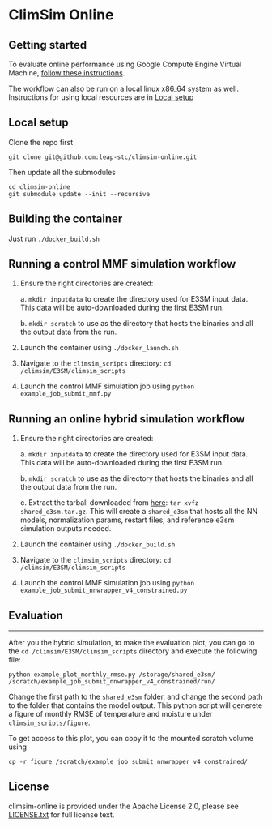 # ClimSim Online

## Getting started

To evaluate online performance using Google Compute Engine Virtual Machine, [follow these instructions](./cloud_vm.md).

The workflow can also be run on a local linux x86_64 system as well. Instructions for using local resources are in [Local setup](#local-setup)

## Local setup

Clone the repo first
```
git clone git@github.com:leap-stc/climsim-online.git
```

Then update all the submodules
```
cd climsim-online
git submodule update --init --recursive
```

## Building the container

Just run `./docker_build.sh`

## Running a control MMF simulation workflow

1. Ensure the right directories are created:

    a. `mkdir inputdata` to create the directory used for E3SM input data. This data will be auto-downloaded during the first E3SM run.

    b. `mkdir scratch` to use as the directory that hosts the binaries and all the output data from the run.

2. Launch the container using `./docker_launch.sh`

3. Navigate to the `climsim_scripts` directory: `cd /climsim/E3SM/climsim_scripts`

4. Launch the control MMF simulation job using `python example_job_submit_mmf.py`

## Running an online hybrid simulation workflow

1. Ensure the right directories are created:

    a. `mkdir inputdata` to create the directory used for E3SM input data. This data will be auto-downloaded during the first E3SM run.

    b. `mkdir scratch` to use as the directory that hosts the binaries and all the output data from the run.

    c. Extract the tarball downloaded from [here](https://drive.google.com/file/d/1rH8GIx6r5rurUpzaibH3gbDksv-gViXk/view?usp=share_link): `tar xvfz shared_e3sm.tar.gz`. 
    This will create a `shared_e3sm` that hosts all the NN models, normalization params, restart files, and reference e3sm simulation outputs needed.

2. Launch the container using `./docker_build.sh`

3. Navigate to the `climsim_scripts` directory: `cd /climsim/E3SM/climsim_scripts`

4. Launch the control MMF simulation job using `python example_job_submit_nnwrapper_v4_constrained.py`

## Evaluation
--------------------------------------------------------------------------------
After you the hybrid simulation, to make the evaluation plot, you can go to the `cd /climsim/E3SM/climsim_scripts` directory and execute the following file:
```
python example_plot_monthly_rmse.py /storage/shared_e3sm/ /scratch/example_job_submit_nnwrapper_v4_constrained/run/
```
Change the first path to the `shared_e3sm` folder, and change the second path to the folder that contains the model output. This python script will generete a figure of monthly RMSE of temperature and moisture under `climsim_scripts/figure`.

To get access to this plot, you can copy it to the mounted scratch volume using
```
cp -r figure /scratch/example_job_submit_nnwrapper_v4_constrained/
```

## License

climsim-online is provided under the Apache License 2.0, please see [LICENSE.txt](./LICENSE.txt)
for full license text.
